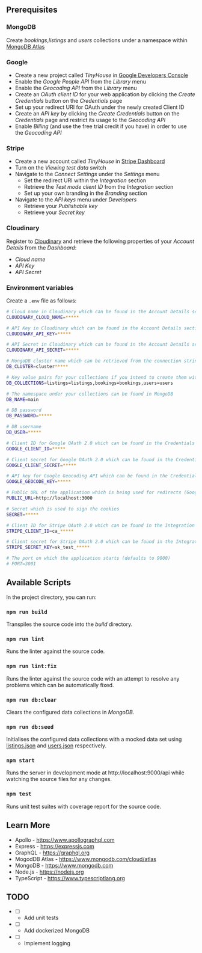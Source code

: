 ## Prerequisites

### MongoDB

Create _bookings_,_listings_ and _users_ collections under a namespace within [MongoDB Atlas](https://cloud.mongodb.com)

### Google

-   Create a new project called _TinyHouse_ in [Google Developers Console](https://console.developers.google.com)
-   Enable the _Google People API_ from the _Library_ menu
-   Enable the _Geocoding API_ from the _Library_ menu
-   Create an _OAuth client ID_ for your web application by clicking the _Create Credentials_ button on the _Credentials_ page
-   Set up your redirect URI for OAuth under the newly created Client ID
-   Create an _API key_ by clicking the _Create Credentials_ button on the _Credentials_ page and restrict its usage to the _Geocoding API_
-   Enable _Billing_ (and use the free trial credit if you have) in order to use the _Geocoding API_

### Stripe

-   Create a new account called _TinyHouse_ in [Stripe Dashboard](https://dashboard.stripe.com/dashboard)
-   Turn on the _Viewing test data_ switch
-   Navigate to the _Connect Settings_ under the _Settings_ menu
    -   Set the redirect URI within the _Integration_ section
    -   Retrieve the _Test mode client ID_ from the _Integration_ section
    -   Set up your own branding in the _Branding_ section
-   Navigate to the _API keys_ menu under _Developers_
    -   Retrieve your _Publishable key_
    -   Retrieve your _Secret key_

### Cloudinary

Register to [Cloudinary](https://cloudinary.com) and retrieve the following properties of your _Account Details_ from the _Dashboard_:

-   _Cloud name_
-   _API Key_
-   _API Secret_

### Environment variables

Create a `.env` file as follows:

```sh
# Cloud name in Cloudinary which can be found in the Account Details section of the Cloudinary Dashboard
CLOUDINARY_CLOUD_NAME=*****

# API Key in Cloudinary which can be found in the Account Details section of the Cloudinary Dashboard
CLOUDINARY_API_KEY=*****

# API Secret in Cloudinary which can be found in the Account Details section of the Cloudinary Dashboard
CLOUDINARY_API_SECRET=*****

# MongoDB cluster name which can be retrieved from the connection string when clicking the Connect button on the Clusters page
DB_CLUSTER=cluster*****

# Key value pairs for your collections if you intend to create them with different names
DB_COLLECTIONS=listings=listings,bookings=bookings,users=users

# The namespace under your collections can be found in MongoDB
DB_NAME=main

# DB password
DB_PASSWORD=*****

# DB username
DB_USER=*****

# Client ID for Google OAuth 2.0 which can be found in the Credentials section of your registered TinyHouse project in your Google Developers Console
GOOGLE_CLIENT_ID=*****

# Client secret for Google OAuth 2.0 which can be found in the Credentials section of your registered TinyHouse project in your Google Developers Console
GOOGLE_CLIENT_SECRET=*****

# API key for Google Geocoding API which can be found in the Credentials section of your registered TinyHouse project in your Google Developers Console
GOOGLE_GEOCODE_KEY=*****

# Public URL of the application which is being used for redirects (Google OAuth)
PUBLIC_URL=http://localhost:3000

# Secret which is used to sign the cookies
SECRET=*****

# Client ID for Stripe OAuth 2.0 which can be found in the Integration section of Settings/Connect Settings on the Stripe Dashboard
STRIPE_CLIENT_ID=ca_*****

# Client secret for Stripe OAuth 2.0 which can be found in the Integration section of Settings/Connect Settings on the Stripe Dashboard
STRIPE_SECRET_KEY=sk_test_*****

# The port on which the application starts (defaults to 9000)
# PORT=3001
```

## Available Scripts

In the project directory, you can run:

### `npm run build`

Transpiles the source code into the _build_ directory.

### `npm run lint`

Runs the linter against the source code.

### `npm run lint:fix`

Runs the linter against the source code with an attempt to resolve any problems
which can be automatically fixed.

### `npm run db:clear`

Clears the configured data collections in _MongoDB_.

### `npm run db:seed`

Initialises the configured data collections with a
mocked data set using [listings.json](db/json/listings.json) and [users.json](db/json/users.json) respectively.

### `npm start`

Runs the server in development mode at http://localhost:9000/api while watching the
source files for any changes.

### `npm test`

Runs unit test suites with coverage report for the source code.

## Learn More

-   Apollo - https://www.apollographql.com
-   Express - https://expressjs.com
-   GraphQL - https://graphql.org
-   MogodDB Atlas - https://www.mongodb.com/cloud/atlas
-   MongoDB - https://www.mongodb.com
-   Node.js - https://nodejs.org
-   TypeScript - https://www.typescriptlang.org

## TODO

-   [ ] -   Add unit tests
-   [ ] -   Add dockerized MongoDB
-   [ ] -   Implement logging
